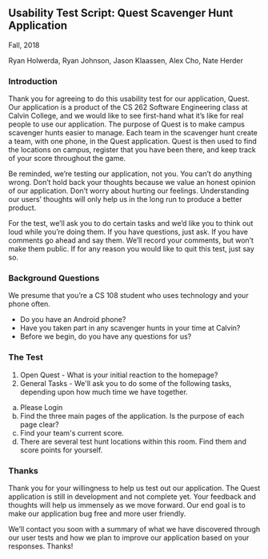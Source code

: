 ## Usability Test Script: **Quest Scavenger Hunt Application**
Fall, 2018

Ryan Holwerda, Ryan Johnson, Jason Klaassen, Alex Cho, Nate Herder

### Introduction
Thank you for agreeing to do this usability test for our application, Quest. Our application is a product of the CS 262 Software Engineering class at Calvin College, and we would like to see first-hand what it’s like for real people to use our application.  The purpose of Quest is to make campus scavenger hunts easier to manage.  Each team in the scavenger hunt create a team, with one phone, in the Quest application.  Quest is then used to find the locations on campus, register that you have been there, and keep track of your score throughout the game.

Be reminded, we’re testing our application, not you.  You can’t do anything wrong.  Don’t hold back your thoughts because we value an honest opinion of our application. Don’t worry about hurting our feelings. Understanding our users’ thoughts will only help us in the long run to produce a better product.

For the test, we’ll ask you to do certain tasks and we’d like you to think out loud while you’re doing them. If you have questions, just ask. If you have comments go ahead and say them. We’ll record your comments, but won’t make them public. If for any reason you would like to quit this test, just say so. 


### Background Questions
We presume that you’re a CS 108 student who uses technology and your phone often.  
  - Do you have an Android phone?
  - Have you taken part in any scavenger hunts in your time at Calvin?
  -	Before we begin, do you have any questions for us?

### The Test
1. Open Quest - What is your initial reaction to the homepage?
2. General Tasks - We'll ask you to do some of the following tasks, depending upon how much time we have together.
  <ol type="a">
  <li>Please Login</li>
  <li>Find the three main pages of the application. Is the purpose of each page clear?</li>
  <li>Find your team's current score.</li>
  <li>There are several test hunt locations within this room. Find them and score points for yourself.</li>
  </ol>

### Thanks
Thank you for your willingness to help us test out our application. The Quest application is still in development and not complete yet. Your feedback and thoughts will help us immensely as we move forward. Our end goal is to make our application bug free and more user friendly.

We’ll contact you soon with a summary of what we have discovered through our user tests and how we plan to improve our application based on your responses. Thanks!
